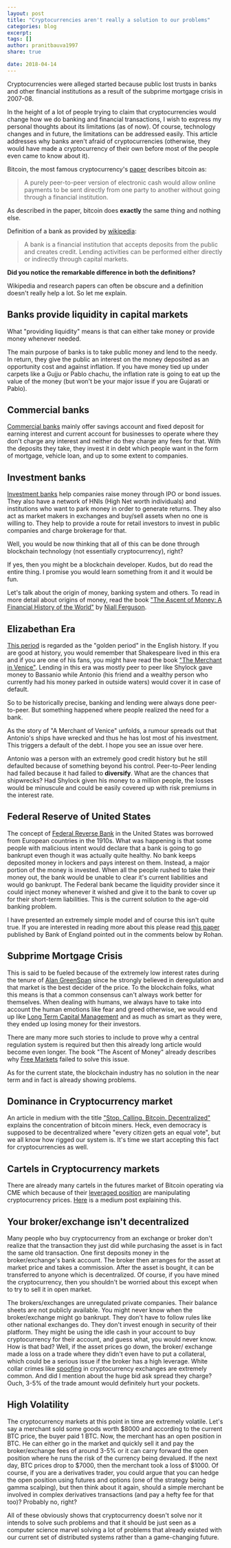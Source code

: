 ```yaml
---
layout: post
title: "Cryptocurrencies aren't really a solution to our problems"
categories: blog
excerpt:
tags: []
author: pranitbauva1997
share: true

date: 2018-04-14
---
```


Cryptocurrencies were alleged started because public lost trusts in banks
and other financial institutions as a result of the subprime mortgage
crisis in 2007-08.

In the height of a lot of people trying to claim that cryptocurrencies
would change how we do banking and financial transactions, I wish to
express my personal thoughts about its limitations (as of now). Of course,
technology changes and in future, the limitations can be addressed easily.
This article addresses why banks aren't afraid of cryptocurrencies
(otherwise, they would have made a cryptocurrency of their own before most
of the people even came to know about it).

Bitcoin, the most famous cryptocurrency's
[paper](https://bitcoin.org/bitcoin.pdf)
describes bitcoin as:

> A purely peer-to-peer version of electronic cash would allow online
> payments to be sent directly from one party to another without going
> through a financial institution.

As described in the paper, bitcoin does **exactly** the same thing and nothing
else.

Definition of a bank as provided by
[wikipedia](https://en.wikipedia.org/wiki/Bank):

> A bank is a financial institution that accepts deposits from the public
> and creates credit. Lending activities can be performed either directly
> or indirectly through capital markets.

**Did you notice the remarkable difference in both the definitions?**

Wikipedia and research papers can often be obscure and a definition doesn't
really help a lot. So let me explain.

## Banks provide liquidity in capital markets

What "providing liquidity" means is that can either take money or provide
money whenever needed.

The main purpose of banks is to take public money and lend to
the needy. In return, they give the public an interest on the money
deposited as an opportunity cost and against inflation. If you have money
tied up under carpets like a Gujju or Pablo chachu, the inflation rate is
going to eat up the value of the money (but won't be your major issue if
you are Gujarati or Pablo).

## Commercial banks

[Commercial banks](https://en.wikipedia.org/wiki/Commercial_bank)
mainly offer savings account and fixed deposit for earning
interest and current account for businesses to operate where they don't
charge any interest and neither do they charge any fees for that. With the
deposits they take, they invest it in debt which people want in the form
of mortgage, vehicle loan, and up to some extent to companies.

## Investment banks

[Investment banks](https://en.wikipedia.org/wiki/Investment_banking)
help companies raise money through IPO or bond issues.
They also have a network of HNIs (High Net worth individuals) and
institutions who want to park money in order to generate returns. They also
act as market makers in exchanges and buy/sell assets when no one is
willing to. They help to provide a route for retail investors to invest
in public companies and charge brokerage for that.

Well, you would be now thinking that all of this can be done through
blockchain technology (not essentially cryptocurrency), right?

If yes, then you might be a blockchain developer. Kudos, but do read the
entire thing. I promise you would learn something from it and it would be
fun.

Let's talk about the origin of money, banking system and others. To read
in more detail about origins of money, read the book
["The Ascent of Money: A Financial History of the World"](https://www.goodreads.com/book/show/2714607-the-ascent-of-money)
by [Niall Ferguson](https://www.goodreads.com/author/show/5790.Niall_Ferguson).

## Elizabethan Era

[This period](https://en.wikipedia.org/wiki/Elizabethan_era)
is regarded as the "golden period" in the English history. If
you are good at history, you would remember that Shakespeare lived in this
era and if you are one of his fans, you might have read the book
["The Merchant in Venice"](https://en.wikipedia.org/wiki/The_Merchant_of_Venice).
Lending in this era was mostly peer to peer like
Shylock gave money to Bassanio while Antonio (his friend and a wealthy
person who currently had his money parked in outside waters) would cover
it in case of default.

So to be historically precise, banking and lending were always done
peer-to-peer. But something happened where people realized the need for a
bank.

As the story of "A Merchant of Venice" unfolds, a rumour spreads out that
Antonio's ships have wrecked and thus he has lost most of his investment.
This triggers a default of the debt. I hope you see an issue over here.

Antonio was a person with an extremely good credit history but he still
defaulted because of something beyond his control. Peer-to-Peer lending
had failed because it had failed to **diversify**. What are the chances that
shipwrecks? Had Shylock given his money to a million people, the losses
would be minuscule and could be easily covered up with risk premiums in
the interest rate.

## Federal Reserve of United States

The concept of
[Federal Reverse Bank](https://en.wikipedia.org/wiki/Federal_Reserve_Bank)
in the United States was borrowed from European countries in the 1910s.
What was happening is that some people with
malicious intent would declare that a bank is going to go bankrupt even
though it was actually quite healthy. No bank keeps deposited money in
lockers and pays interest on them. Instead, a major portion of the money is
invested. When all the people rushed to take their money out, the bank
would be unable to clear it's current liabilities and would go bankrupt.
The Federal bank became the liquidity provider since it could inject money
whenever it wished and give it to the bank to cover up for their short-term
liabilities. This is the current solution to the age-old banking problem.

I have presented an extremely simple model and of course this isn't quite
true. If you are interested in reading more about this please read
[this paper](https://www.bankofengland.co.uk/-/media/boe/files/quarterly-bulletin/2014/money-creation-in-the-modern-economy.pdf?la=en&hash=9A8788FD44A62D8BB927123544205CE476E01654)
published by Bank of England pointed out in the comments below by Rohan.

## Subprime Mortgage Crisis

This is said to be fueled because of the extremely low interest rates
during the tenure of
[Alan GreenSpan](https://en.wikipedia.org/wiki/Alan_Greenspan) since he
strongly believed in deregulation and that market is the best decider
of the price. To the blockchain folks, what this means is that a common
consensus can't always work better for themselves. When dealing with humans,
we always have to take into account the human emotions like fear and greed
otherwise, we would end up like
[Long Term Capital Management](https://en.wikipedia.org/wiki/Long-Term_Capital_Management)
and as much as smart as they were, they ended up losing money for their
investors.

There are many more such stories to include to prove why a central
regulation system is required but then this already long article would
become even longer. The book "The Ascent of Money" already describes
why
[Free Markets](https://en.wikipedia.org/wiki/Free_market)
failed to solve this issue.

As for the current state, the blockchain industry has no solution in the
near term and in fact is already showing problems.

## Dominance in Cryptocurrency market

An article in medium with the title
["Stop. Calling. Bitcoin. Decentralized"](https://medium.com/@homakov/stop-calling-bitcoin-decentralized-cb703d69dc27)
explains the concentration of
bitcoin miners. Heck, even democracy
is supposed to be decentralized where "every citizen gets an equal vote",
but we all know how rigged our system is. It's time we start accepting this fact
for cryptocurrencies as well.

## Cartels in Cryptocurrency markets

There are already many cartels in the futures market of Bitcoin operating
via CME which because of their
[leveraged position](https://www.investopedia.com/terms/l/leverage.asp#axzz1gKhHisSM)
are manipulating
cryptocurrency prices. [Here](https://web.archive.org/web/20180331133140/https://medium.com/@super.crypto1/4th-dimension-bitcoin-manipulation-cartel-can-it-be-burnt-no-way-c53de65c166a)
is a medium post explaining this.

## Your broker/exchange isn't decentralized

Many people who buy cryptocurrency from an exchange or broker don't
realize that the transaction they just did while purchasing the
asset is in fact the same old transaction. One first deposits money in
the broker/exchange's bank account. The broker then arranges for the asset
at market price and takes a commission. After the asset is bought, it can
be transferred to anyone which is decentralized. Of course, if
you have mined the cryptocurrency, then you shouldn't be worried about
this except when to try to sell it in open market.

The brokers/exchanges are unregulated private companies. Their
balance sheets are not publicly available. You might never know when
the broker/exchange might go bankrupt. They don't have to follow rules
like other national exchanges do. They don't invest enough in security
of their platform. They might be using the idle cash in your account to
buy cryptocurrency for their account, and guess what, you would never
know. How is that bad? Well, if the asset prices go down, the broker/
exchange made a loss on a trade where they didn't even have to put a
collateral, which could be a serious issue if the broker has a high
leverage. White collar crimes like
[spoofing](https://en.wikipedia.org/wiki/Spoofing_(finance))
in cryptocurrency exchanges are extremely common. And did I mention
about the huge bid ask spread they charge? Ouch, 3-5% of the trade amount
would definitely hurt your pockets.

## High Volatility

The cryptocurrency markets at this point in time are extremely volatile.
Let's say a merchant sold some goods worth $8000 and
according to the current BTC price, the buyer paid 1 BTC. Now, the
merchant has an open position in BTC. He can either go in the market and
quickly sell it and pay the broker/exchange fees of around 3-5% or it
can carry forward the open position where he runs the risk of the currency
being devalued. If the next day, BTC prices drop to $7000, then the
merchant took a loss of $1000. Of course, if you are a derivatives trader,
you could argue that you can hedge the open position using futures and
options (one of the strategy being gamma scalping), but then think about
it again, should a simple merchant be involved in complex derivatives
transactions (and pay a hefty fee for that too)? Probably no, right?

All of these obviously shows that cryptocurrency doesn't solve nor it
intends to solve such problems and that it should be just seen as a computer
science marvel solving a lot of problems that already existed with our
current set of distributed systems rather than a game-changing future.

